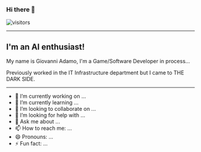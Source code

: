 ### Hi there 👋

![visitors](https://visitor-badge.glitch.me/badge?page_id=jwenjian.visitor-badge.issue.1)

----

## I'm an AI enthusiast!

My name is Giovanni Adamo, I'm a Game/Software Developer in process...

Previously worked in the IT Infrastructure department but I came to THE DARK SIDE.

----
- 🔭 I’m currently working on ...
- 🌱 I’m currently learning ...
- 👯 I’m looking to collaborate on ...
- 🤔 I’m looking for help with ...
- 💬 Ask me about ...
- 📫 How to reach me: ...
- 😄 Pronouns: ...
- ⚡ Fun fact: ...

<!--
![visitors](https://visitor-badge.glitch.me/badge?page_id=adamogiovanni.adamogiovanni)
**adamogiovanni/adamogiovanni** is a ✨ _special_ ✨ repository because its `README.md` (this file) appears on your GitHub profile.

Here are some ideas to get you started:

- 🔭 I’m currently working on ...
- 🌱 I’m currently learning ...
- 👯 I’m looking to collaborate on ...
- 🤔 I’m looking for help with ...
- 💬 Ask me about ...
- 📫 How to reach me: ...
- 😄 Pronouns: ...
- ⚡ Fun fact: ...
-->
